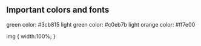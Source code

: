 ## Important colors and fonts

green color: #3cb815
light green color: #c0eb7b
light orange color: #ff7e00

img
{
    width:100%;
}